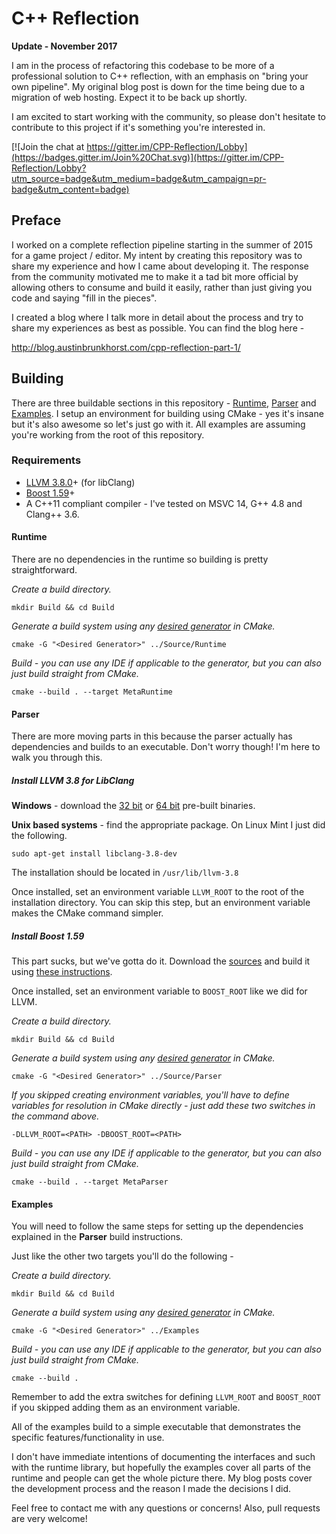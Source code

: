 # C++ Reflection

**Update - November 2017**

I am in the process of refactoring this codebase to be more of a professional solution to C++ reflection, with an emphasis on "bring your own pipeline". My original blog post is down for the time being due to a migration of web hosting. Expect it to be back up shortly.

I am excited to start working with the community, so please don't hesitate to contribute to this project if it's something you're interested in.

[![Join the chat at https://gitter.im/CPP-Reflection/Lobby](https://badges.gitter.im/Join%20Chat.svg)](https://gitter.im/CPP-Reflection/Lobby?utm_source=badge&utm_medium=badge&utm_campaign=pr-badge&utm_content=badge)

## Preface
I worked on a complete reflection pipeline starting in the summer of 2015 for a game project / editor. My intent by creating this repository was to share my experience and how I came about developing it. The response from the community motivated me to make it a tad bit more official by allowing others to consume and build it easily, rather than just giving you code and saying "fill in the pieces".

I created a blog where I talk more in detail about the process and try to share my experiences as best as possible. You can find the blog here -

http://blog.austinbrunkhorst.com/cpp-reflection-part-1/

## Building
There are three buildable sections in this repository - [Runtime](https://github.com/AustinBrunkhorst/CPP-Reflection/tree/master/Source/Runtime), [Parser](https://github.com/AustinBrunkhorst/CPP-Reflection/tree/master/Source/Parser) and [Examples](https://github.com/AustinBrunkhorst/CPP-Reflection/tree/master/Examples). I setup an environment for building using CMake - yes it's insane but it's also awesome so let's just go with it. All examples are assuming you're working from the root of this repository.

### Requirements
 - [LLVM 3.8.0](http://llvm.org/releases/download.html)+ (for libClang)
 - [Boost 1.59](http://www.boost.org/users/history/version_1_59_0.html)+ 
 - A C++11 compliant compiler - I've tested on MSVC 14, G++ 4.8 and
   Clang++ 3.6.

#### Runtime
There are no dependencies in the runtime so building is pretty straightforward.



*Create a build directory.*

    mkdir Build && cd Build
    
*Generate a build system using any [desired generator](https://cmake.org/cmake/help/v3.0/manual/cmake-generators.7.html) in CMake.*

    cmake -G "<Desired Generator>" ../Source/Runtime
    
*Build - you can use any IDE if applicable to the generator, but you can also just build straight from CMake.*

    cmake --build . --target MetaRuntime
    
#### Parser
There are more moving parts in this because the parser actually has dependencies and builds to an executable. Don't worry though! I'm here to walk you through this.

##### Install LLVM 3.8 for LibClang
**Windows** - download the [32 bit](http://llvm.org/releases/3.8.0/LLVM-3.8.0-win32.exe) or [64 bit](http://llvm.org/releases/3.8.0/LLVM-3.8.0-win64.exe) pre-built binaries.

**Unix based systems** - find the appropriate package. On Linux Mint I just did the following.

    sudo apt-get install libclang-3.8-dev

The installation should be located in `/usr/lib/llvm-3.8`

Once installed, set an environment variable `LLVM_ROOT` to the root of the installation directory. You can skip this step, but an environment variable makes the CMake command simpler.

##### Install Boost 1.59

This part sucks, but we've gotta do it. Download the [sources](https://sourceforge.net/projects/boost/files/boost/1.59.0/) and build it using [these instructions](http://www.boost.org/doc/libs/1_59_0/more/getting_started/unix-variants.html#easy-build-and-install).

Once installed, set an environment variable to `BOOST_ROOT` like we did for LLVM.

*Create a build directory.*

    mkdir Build && cd Build
    
*Generate a build system using any [desired generator](https://cmake.org/cmake/help/v3.0/manual/cmake-generators.7.html) in CMake.*

    cmake -G "<Desired Generator>" ../Source/Parser

*If you skipped creating environment variables, you'll have to define variables for resolution in CMake directly - just add these two switches in the command above.*

    -DLLVM_ROOT=<PATH> -DBOOST_ROOT=<PATH>
    
*Build - you can use any IDE if applicable to the generator, but you can also just build straight from CMake.*

    cmake --build . --target MetaParser

#### Examples
You will need to follow the same steps for setting up the dependencies explained in the **Parser** build instructions.

Just like the other two targets you'll do the following -

*Create a build directory.*

    mkdir Build && cd Build
    
*Generate a build system using any [desired generator](https://cmake.org/cmake/help/v3.0/manual/cmake-generators.7.html) in CMake.*

    cmake -G "<Desired Generator>" ../Examples
    
*Build - you can use any IDE if applicable to the generator, but you can also just build straight from CMake.*

    cmake --build .

Remember to add the extra switches for defining `LLVM_ROOT` and `BOOST_ROOT` if you skipped adding them as an environment variable.

All of the examples build to a simple executable that demonstrates the specific features/functionality in use.

I don't have immediate intentions of documenting the interfaces and such with the runtime library, but hopefully the examples cover all parts of the runtime and people can get the whole picture there. My blog posts cover the development process and the reason I made the decisions I did. 

Feel free to contact me with any questions or concerns! Also, pull requests are very welcome!

